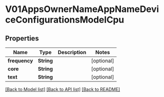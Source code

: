 # V01AppsOwnerNameAppNameDeviceConfigurationsModelCpu

## Properties
Name | Type | Description | Notes
------------ | ------------- | ------------- | -------------
**frequency** | **String** |  | [optional] 
**core** | **String** |  | [optional] 
**text** | **String** |  | [optional] 

[[Back to Model list]](../README.md#documentation-for-models) [[Back to API list]](../README.md#documentation-for-api-endpoints) [[Back to README]](../README.md)


